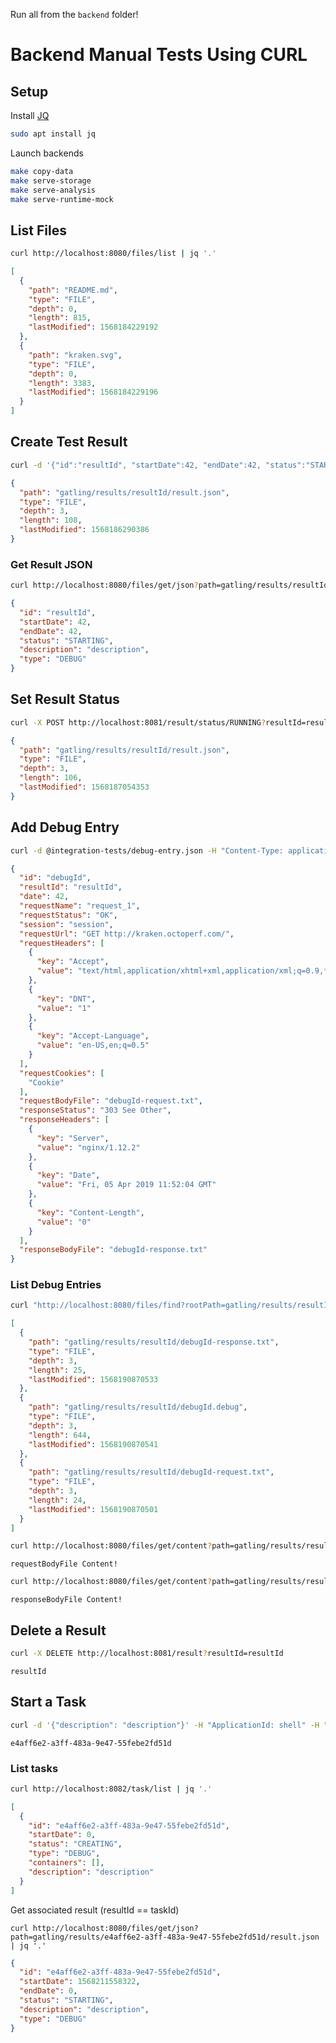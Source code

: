 
Run all from the `backend` folder!

# Backend Manual Tests Using CURL

## Setup

Install [JQ](https://stedolan.github.io/jq/)

```bash
sudo apt install jq
```

Launch backends

```bash
make copy-data
make serve-storage
make serve-analysis
make serve-runtime-mock
```

## List Files

```bash
curl http://localhost:8080/files/list | jq '.'
```

```json
[
  {
    "path": "README.md",
    "type": "FILE",
    "depth": 0,
    "length": 815,
    "lastModified": 1568184229192
  },
  {
    "path": "kraken.svg",
    "type": "FILE",
    "depth": 0,
    "length": 3383,
    "lastModified": 1568184229196
  }
]
```

## Create Test Result

```bash
curl -d '{"id":"resultId", "startDate":42, "endDate":42, "status":"STARTING", "description": "description", "type": "DEBUG"}' -H "Content-Type: application/json" -X POST http://localhost:8081/result | jq '.'
```

```json
{
  "path": "gatling/results/resultId/result.json",
  "type": "FILE",
  "depth": 3,
  "length": 108,
  "lastModified": 1568186290386
}
```

### Get Result JSON

```bash
curl http://localhost:8080/files/get/json?path=gatling/results/resultId/result.json | jq '.'
```

```json
{
  "id": "resultId",
  "startDate": 42,
  "endDate": 42,
  "status": "STARTING",
  "description": "description",
  "type": "DEBUG"
}
```

## Set Result Status

```bash
curl -X POST http://localhost:8081/result/status/RUNNING?resultId=resultId | jq '.'
```

```json
{
  "path": "gatling/results/resultId/result.json",
  "type": "FILE",
  "depth": 3,
  "length": 106,
  "lastModified": 1568187054353
}

```

## Add Debug Entry

```bash
curl -d @integration-tests/debug-entry.json -H "Content-Type: application/json" -X POST http://localhost:8081/result/debug | jq '.'
```

```json
{
  "id": "debugId",
  "resultId": "resultId",
  "date": 42,
  "requestName": "request_1",
  "requestStatus": "OK",
  "session": "session",
  "requestUrl": "GET http://kraken.octoperf.com/",
  "requestHeaders": [
    {
      "key": "Accept",
      "value": "text/html,application/xhtml+xml,application/xml;q=0.9,*/*;q=0.8"
    },
    {
      "key": "DNT",
      "value": "1"
    },
    {
      "key": "Accept-Language",
      "value": "en-US,en;q=0.5"
    }
  ],
  "requestCookies": [
    "Cookie"
  ],
  "requestBodyFile": "debugId-request.txt",
  "responseStatus": "303 See Other",
  "responseHeaders": [
    {
      "key": "Server",
      "value": "nginx/1.12.2"
    },
    {
      "key": "Date",
      "value": "Fri, 05 Apr 2019 11:52:04 GMT"
    },
    {
      "key": "Content-Length",
      "value": "0"
    }
  ],
  "responseBodyFile": "debugId-response.txt"
}
```

### List Debug Entries

```bash
curl "http://localhost:8080/files/find?rootPath=gatling/results/resultId/&matcher=debugId.*" | jq '.'
```

```json
[
  {
    "path": "gatling/results/resultId/debugId-response.txt",
    "type": "FILE",
    "depth": 3,
    "length": 25,
    "lastModified": 1568190870533
  },
  {
    "path": "gatling/results/resultId/debugId.debug",
    "type": "FILE",
    "depth": 3,
    "length": 644,
    "lastModified": 1568190870541
  },
  {
    "path": "gatling/results/resultId/debugId-request.txt",
    "type": "FILE",
    "depth": 3,
    "length": 24,
    "lastModified": 1568190870501
  }
]
```

```bash
curl http://localhost:8080/files/get/content?path=gatling/results/resultId/debugId-request.txt
```

```
requestBodyFile Content!
```

```bash
curl http://localhost:8080/files/get/content?path=gatling/results/resultId/debugId-response.txt
```

```
responseBodyFile Content!
```

## Delete a Result

```bash
curl -X DELETE http://localhost:8081/result?resultId=resultId
```

```
resultId
```

## Start a Task

```bash
curl -d '{"description": "description"}' -H "ApplicationId: shell" -H "Content-Type: application/json" -X POST http://localhost:8082/task/RUN
```

```
e4aff6e2-a3ff-483a-9e47-55febe2fd51d
```

### List tasks

```bash
curl http://localhost:8082/task/list | jq '.'
```

```json
[
  {
    "id": "e4aff6e2-a3ff-483a-9e47-55febe2fd51d",
    "startDate": 0,
    "status": "CREATING",
    "type": "DEBUG",
    "containers": [],
    "description": "description"
  }
]
```

Get associated result (resultId == taskId)

```bask
curl http://localhost:8080/files/get/json?path=gatling/results/e4aff6e2-a3ff-483a-9e47-55febe2fd51d/result.json | jq '.'
```

```json
{
  "id": "e4aff6e2-a3ff-483a-9e47-55febe2fd51d",
  "startDate": 1568211558322,
  "endDate": 0,
  "status": "STARTING",
  "description": "description",
  "type": "DEBUG"
}
```
